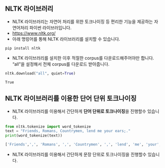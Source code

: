 ## NLTK 라이브러리
- NLTK 라이브러리는 자연어 처리를 위한 토크나이징 등 편리한 기능을 제공하는 자연어처리 파이썬 라이브러입니다.
- https://www.nltk.org/
- 아래 명렁어를 통해 NLTK 라이브러리를 설치할 수 있습니다.

```
pip install nltk
```

- NLTK 라이브러리를 설치한 이후 적절한 corpus를 다운로드해주어야만 합니다. “all”을 설정해서 전체 corpus를 다운로드 받아줍니다.

```python
nltk.download("all", quiet=True)
```

```
True
```

## NLTK 라이브러리를 이용한 단어 단위 토크나이징
- NLTK 라이브러리를 이용해서 간단하게 **단어 단위로 토크나이징**을 진행할수 있습니다.

```python
from nltk.tokenize import word_tokenize
text = "Friends, Romans, Countrymen, lend me your ears;."
print(word_tokenize(text))
```

```python
['Friends',',', 'Romans', ',', 'Countrymen', ',', 'lend', 'me', 'your', 'ears', ';', '.']
```

- NLTK 라이브러리를 이용해서 간단하게 문장 단위로 토크나이징을 진행할수 있습니다.